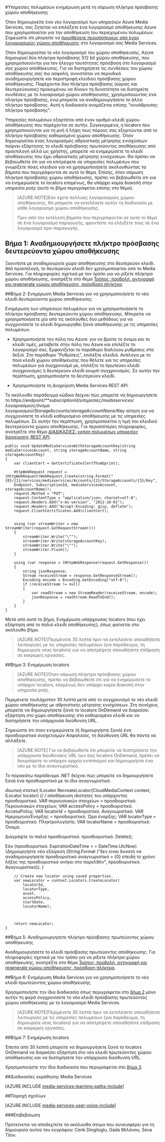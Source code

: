 <properties 
    pageTitle="Ενημέρωση των υπηρεσιών πολυμέσων μετά τη σάρωση πλήκτρα πρόσβασης χώρου αποθήκευσης | Microsoft Azure" 
    description="Αυτό το άρθρο σάς παρέχουν οδηγίες σχετικά με τον τρόπο για να ενημερώσετε τις υπηρεσίες πολυμέσων μετά τη σάρωση πλήκτρα πρόσβασης χώρου αποθήκευσης." 
    services="media-services" 
    documentationCenter="" 
    authors="Juliako"
    manager="erikre" 
    editor=""/>

<tags 
    ms.service="media-services" 
    ms.workload="media" 
    ms.tgt_pltfrm="na" 
    ms.devlang="na" 
    ms.topic="article" 
    ms.date="09/26/2016" 
    ms.author="milangada;cenkdin;juliako"/>

#<a name="update-media-services-after-rolling-storage-access-keys"></a>Υπηρεσίες πολυμέσων ενημέρωση μετά τη σάρωση πλήκτρα πρόσβασης χώρου αποθήκευσης

Όταν δημιουργείτε ένα νέο λογαριασμό των υπηρεσιών Azure Media Services, σας ζητείται να επιλέξετε ένα λογαριασμό αποθήκευσης Azure που χρησιμοποιείται για την αποθήκευση του περιεχομένου πολυμέσων. Σημειώστε ότι μπορείτε να [προσθέσετε περισσότερους από έναν λογαριασμούς χώρου αποθήκευσης](meda-services-managing-multiple-storage-accounts.md) στο λογαριασμό σας Media Services.

Όταν δημιουργείται το νέο λογαριασμό του χώρου αποθήκευσης, Azure δημιουργεί δύο πλήκτρα πρόσβασης 512 bit χώρου αποθήκευσης, που χρησιμοποιούνται για τον έλεγχο ταυτότητας πρόσβαση στο λογαριασμό σας χώρου αποθήκευσης. Για να διατηρήσετε τις συνδέσεις του χώρου αποθήκευσης σας πιο ασφαλή, συνιστάται να περιοδικά αναδημιουργήσετε και περιστροφή κλειδιού πρόσβασης χώρου αποθήκευσης. Παρέχονται δύο πλήκτρα πρόσβασης (κύριας και δευτερεύουσας) προκειμένου να δίνουν τη δυνατότητα να διατηρείτε συνδέσεις με το λογαριασμό χώρου αποθήκευσης, χρησιμοποιώντας ένα πλήκτρο πρόσβασης, ενώ μπορείτε να αναδημιουργήσετε το άλλο πλήκτρο πρόσβασης. Αυτή η διαδικασία ονομάζεται επίσης "συνάθροισης πλήκτρα πρόσβασης".

Υπηρεσίες πολυμέσων εξαρτάται από έναν αριθμό-κλειδί χώρου αποθήκευσης που παρέχονται σε αυτήν. Συγκεκριμένα, η locators που χρησιμοποιούνται για τη ροή ή λήψη τους πόρους σας εξαρτώνται από το πλήκτρο πρόσβασης καθορισμένο χώρου αποθήκευσης. Όταν δημιουργείται ένας λογαριασμός αθροιστικής μέτρησης ενισχύσεων παίρνει εξάρτησης το κλειδί πρόσβασης πρωτεύοντος αποθήκευσης από προεπιλογή αλλά ως χρήστης, μπορείτε να ενημερώσετε το κλειδί αποθήκευσης που έχει αθροιστικής μέτρησης ενισχύσεων. Θα πρέπει να βεβαιωθείτε ότι για να επιτρέψετε σε υπηρεσίες πολυμέσων που γνωρίζετε ποιες κλειδιού για να χρησιμοποιήσετε ακολουθώντας τα βήματα που περιγράφονται σε αυτό το θέμα. Επίσης, όταν σάρωση πλήκτρα πρόσβασης χώρου αποθήκευσης, πρέπει να βεβαιωθείτε ότι για να ενημερώσετε το locators επομένως, θα υπάρχει καμία διακοπή στην υπηρεσία ροής (αυτό το βήμα περιγράφεται επίσης στο θέμα).

>[AZURE.NOTE]Εάν έχετε πολλούς λογαριασμούς χώρου αποθήκευσης, θα μπορείτε να εκτελέσετε αυτήν τη διαδικασία με κάθε λογαριασμό χώρου αποθήκευσης.
>
>Πριν από την εκτέλεση βήματα που περιγράφονται σε αυτό το θέμα σε ένα λογαριασμό παραγωγής, φροντίστε να ελέγξετε τους σε ένα λογαριασμό προ-παραγωγής.


## <a name="step-1-regenerate-secondary-storage-access-key"></a>Βήμα 1: Αναδημιουργήσετε πλήκτρο πρόσβασης δευτερεύοντα χώρου αποθήκευσης

Ξεκινήστε με αναδημιουργία χώρο αποθήκευσης στο δευτερεύον κλειδί. Από προεπιλογή, το δευτερεύον κλειδί δεν χρησιμοποιείται από το Media Services.  Για πληροφορίες σχετικά με τον τρόπο για να ρίξετε πλήκτρα χώρου αποθήκευσης, ανατρέξτε στο θέμα [Τρόπος: προβολή, αντιγραφή και regenerate χώρου αποθήκευσης, πρόσβαση πλήκτρα](../storage-create-storage-account.md#view-copy-and-regenerate-storage-access-keys).
  
##<a id="step2"></a>Βήμα 2: Ενημέρωση Media Services για να χρησιμοποιήσετε το νέο κλειδί δευτερεύοντα χώρου αποθήκευσης

Ενημέρωση των υπηρεσιών πολυμέσων για να χρησιμοποιήσετε το πλήκτρο πρόσβασης δευτερεύοντα χώρου αποθήκευσης. Μπορείτε να χρησιμοποιήσετε μία από τις ακόλουθες δύο μεθόδους για να συγχρονίσετε το κλειδί δημιουργηθεί ξανά αποθήκευσης με τις υπηρεσίες πολυμέσων.

- Χρησιμοποιήστε την πύλη του Azure: για να βρείτε το όνομα και το κλειδί τιμές, μεταβείτε στην πύλη του Azure και επιλέξτε το λογαριασμό σας. Εμφανίζεται το παράθυρο διαλόγου ρυθμίσεις στα δεξιά. Στο παράθυρο "Ρυθμίσεις", επιλέξτε κλειδιά. Ανάλογα με το ποια κλειδί χώρου αποθήκευσης που θέλετε για τις υπηρεσίες πολυμέσων για συγχρονισμό με, επιλέξτε το πρωτεύον κλειδί συγχρονισμός ή δευτερεύον κλειδί κουμπί συγχρονισμός. Σε αυτήν την περίπτωση, χρησιμοποιήστε το δευτερεύον κλειδί.

- Χρησιμοποιήστε τη Διαχείριση Media Services REST API.

Το ακόλουθο παράδειγμα κώδικα δείχνει πώς μπορείτε να δημιουργήσετε το https://endpoint/***subscriptionId/υπηρεσίες/mediaservices/λογαριασμούς/όνομα λογαριασμού*/StorageAccounts/*storageAccountName*/Key αίτηση για να συγχρονίσετε το κλειδί καθορισμένο αποθήκευσης με τις υπηρεσίες πολυμέσων. Σε αυτήν την περίπτωση, χρησιμοποιείται η τιμή του κλειδιού δευτερεύοντα χώρου αποθήκευσης. Για περισσότερες πληροφορίες, ανατρέξτε στο θέμα [ΔΙΑΔΙΚΑΣΙΕΣ: χρήση πολυμέσων υπηρεσίες διαχείρισης REST API](http://msdn.microsoft.com/library/azure/dn167656.aspx).
    
    public void UpdateMediaServicesWithStorageAccountKey(string mediaServicesAccount, string storageAccountName, string storageAccountKey)
    {
        var clientCert = GetCertificate(CertThumbprint);
        
        HttpWebRequest request = (HttpWebRequest)WebRequest.Create(string.Format("{0}/{1}/services/mediaservices/Accounts/{2}/StorageAccounts/{3}/Key",
        Endpoint, SubscriptionId, mediaServicesAccount, storageAccountName));
        request.Method = "PUT";
        request.ContentType = "application/json; charset=utf-8";
        request.Headers.Add("x-ms-version", "2011-10-01");
        request.Headers.Add("Accept-Encoding: gzip, deflate");
        request.ClientCertificates.Add(clientCert);
        
        
        using (var streamWriter = new StreamWriter(request.GetRequestStream()))
        {
            streamWriter.Write("\"");
            streamWriter.Write(storageAccountKey);
            streamWriter.Write("\"");
            streamWriter.Flush();
        }
        
        using (var response = (HttpWebResponse)request.GetResponse())
        {
            string jsonResponse;
            Stream receiveStream = response.GetResponseStream();
            Encoding encode = Encoding.GetEncoding("utf-8");
            if (receiveStream != null)
            {
                var readStream = new StreamReader(receiveStream, encode);
                jsonResponse = readStream.ReadToEnd();
            }
        }
    }

Μετά από αυτό το βήμα, Ενημέρωση υπάρχουσας locators (που έχει εξάρτηση από το παλιό κλειδί αποθήκευσης), όπως φαίνεται στο ακόλουθο βήμα.

>[AZURE.NOTE]Περιμένετε 30 λεπτά πριν να εκτελέσετε οποιαδήποτε λειτουργίες με τις υπηρεσίες πολυμέσων (για παράδειγμα, τη δημιουργία νέας locators) για να αποτρέψετε οποιαδήποτε επίδραση σε εκκρεμείς εργασίες.

##<a name="step-3-update-locators"></a>Βήμα 3: Ενημέρωση locators

>[AZURE.NOTE]Όταν σάρωση πλήκτρα πρόσβασης χώρου αποθήκευσης, πρέπει να βεβαιωθείτε ότι για να ενημερώσετε το υπάρχον locators, επομένως δεν υπάρχει καμία διακοπή στην υπηρεσία ροής.

Περιμένετε τουλάχιστον 30 λεπτά μετά από το συγχρονισμό το νέο κλειδί χώρου αποθήκευσης με αθροιστικής μέτρησης ενισχύσεων. Στη συνέχεια, μπορείτε να δημιουργήσετε ξανά το locators OnDemand να διαρκέσει εξάρτηση στο χώρο αποθήκευσης στο καθορισμένο κλειδί και να διατηρήσετε την υπάρχουσα διεύθυνση URL.

Σημειώστε ότι όταν ενημερώνετε (ή δημιουργήστε ξανά) ένα προσδιοριστικό συσχετισμών Ασφαλείας, τη διεύθυνση URL θα πάντα να αλλάξετε.

>[AZURE.NOTE] Για να βεβαιωθείτε ότι μπορείτε να διατηρήσετε την υπάρχουσα διευθύνσεις URL των σας locators OnDemand, πρέπει να διαγράψετε το υπάρχον αρχείο εντοπισμού και δημιουργήστε ένα νέο με το ίδιο αναγνωριστικό.

Το παρακάτω παράδειγμα .NET δείχνει πώς μπορείτε να δημιουργήσετε ξανά ένα προσδιοριστικό με το ίδιο αναγνωριστικό.

ιδιωτική στατική ILocator RecreateLocator(CloudMediaContext context, ILocator locator) {/ / αποθήκευση ιδιότητες του υπάρχοντος προσδιοριστικό.
VAR περιουσιακών στοιχείων = προσδιοριστικό. Περιουσιακών στοιχείων; VAR accessPolicy = προσδιοριστικό. AccessPolicy; VAR locatorId = προσδιοριστικό. Αναγνωριστικό. VAR ΗμερομηνίαΈναρξης = προσδιοριστικό. Ώρα έναρξης; VAR locatorType = προσδιοριστικό. Πληκτρολογήστε; VAR locatorName = προσδιοριστικό. Όνομα.

Διαγράψτε το παλιό προσδιοριστικό.
προσδιοριστικό. Delete();

Εάν (προσδιοριστικό. ExpirationDateTime < = DateTime.UtcNow) {Δημιουργήστε νέα εξαίρεση (String.Format ("δεν είναι δυνατό να αναδημιουργήσετε προσδιοριστικό αναγνωριστικό = {0} επειδή το χρόνο λήξης της προσδιοριστικό ανήκει στο παρελθόν", προσδιοριστικό. Αναγνωριστικό)). }
    
        // Create new locator using saved properties.
        var newLocator = context.Locators.CreateLocator(
            locatorId,
            locatorType,
            asset,
            accessPolicy,
            startDate,
            locatorName);
    
    
    
        return newLocator;
    }


##<a name="step-5-regenerate--primary-storage-access-key"></a>Βήμα 5: Αναδημιουργήσετε πλήκτρο πρόσβασης πρωτεύοντος χώρου αποθήκευσης

Αναδημιουργήσετε το κλειδί πρόσβασης πρωτεύοντος αποθήκευσης. Για πληροφορίες σχετικά με τον τρόπο για να ρίξετε πλήκτρα χώρου αποθήκευσης, ανατρέξτε στο θέμα [Τρόπος: προβολή, αντιγραφή και regenerate χώρου αποθήκευσης, πρόσβαση πλήκτρα](../storage-create-storage-account.md#view-copy-and-regenerate-storage-access-keys).

##<a name="step-6-update-media-services-to-use-the-new-primary-storage-key"></a>Βήμα 6: Ενημέρωση Media Services για να χρησιμοποιήσετε το νέο κλειδί πρωτεύοντος χώρου αποθήκευσης
    
Χρησιμοποιήστε την ίδια διαδικασία όπως περιγράφεται στο [βήμα 2](media-services-roll-storage-access-keys.md#step2) μόνο αυτήν τη φορά συγχρονίσετε το νέο κλειδί πρόσβασης πρωτεύοντος χώρου αποθήκευσης με το λογαριασμό Media Services.

>[AZURE.NOTE]Περιμένετε 30 λεπτά πριν να εκτελέσετε οποιαδήποτε λειτουργίες με τις υπηρεσίες πολυμέσων (για παράδειγμα, τη δημιουργία νέας locators) για να αποτρέψετε οποιαδήποτε επίδραση σε εκκρεμείς εργασίες.

##<a name="step-7-update-locators"></a>Βήμα 7: Ενημέρωση locators  

Έπειτα από 30 λεπτά μπορείτε να δημιουργήσετε ξανά το locators OnDemand να διαρκέσει εξάρτηση στο νέο κλειδί πρωτεύοντος χώρου αποθήκευσης και να διατηρήσετε την υπάρχουσα διεύθυνση URL.

Χρησιμοποιήστε την ίδια διαδικασία που περιγράφεται στο [βήμα 3](media-services-roll-storage-access-keys.md#step-3-update-locators).


##<a name="media-services-learning-paths"></a>Διαδικασίες εκμάθησης Media Services

[AZURE.INCLUDE [media-services-learning-paths-include](../../includes/media-services-learning-paths-include.md)]

##<a name="provide-feedback"></a>Παροχή σχολίων

[AZURE.INCLUDE [media-services-user-voice-include](../../includes/media-services-user-voice-include.md)]



###<a name="acknowledgments"></a>Επιβεβαίωση 

Προτείνεται να αποδεχτείτε τα ακόλουθα άτομα που συνεισφέρει για τη δημιουργία αυτού του εγγράφου: Cenk Dingiloglu, Gada Μιλάνου, Seva Titov.
